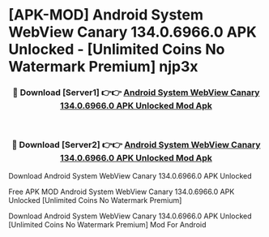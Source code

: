 # [APK-MOD] Android System WebView Canary 134.0.6966.0 APK Unlocked - [Unlimited Coins No Watermark Premium] njp3x



<div align="center">
<h3>🔴 Download [Server1] 👉👉 <a href="https://momento.my/?title=Android_System_WebView_Canary_134.0.6966.0_APK_Unlocked">Android System WebView Canary 134.0.6966.0 APK Unlocked Mod Apk</a></h3><br>

<h3>🔴 Download [Server2] 👉👉 <a href="https://momento.my/?title=Android_System_WebView_Canary_134.0.6966.0_APK_Unlocked">Android System WebView Canary 134.0.6966.0 APK Unlocked Mod Apk</a></h3>
</div>



Download Android System WebView Canary 134.0.6966.0 APK Unlocked 

Free APK MOD Android System WebView Canary 134.0.6966.0 APK Unlocked [Unlimited Coins No Watermark Premium]

Download Android System WebView Canary 134.0.6966.0 APK Unlocked [Unlimited Coins No Watermark Premium] Mod For Android
